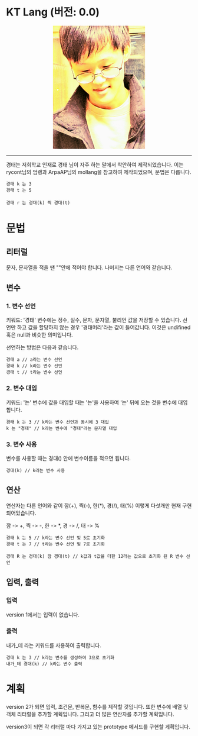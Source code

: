 # KT Lang (버전: 0.0)

<div align="center">
    <img src="./kt.jpeg" width="250px" />   
</div>

<hr />

경태는 저희학교 인재로 경태 님이 자주 하는 말에서 착안하여 제작되었습니다. 이는 rycont님의 엄랭과 ArpaAP님의 mollang을 참고하여 제작되었으며, 문법은 다릅니다.

```txt
경태 k 는 3
경태 t 는 5

경태 r 는 경대(k) 찍 경대(t)
```

# 문법

## 리터럴

문자, 문자열을 적을 땐 ""안에 적어야 합니다.
나머지는 다른 언어와 같습니다.

## 변수

### 1. 변수 선언

키워드: '경태'
변수에는 정수, 실수, 문자, 문자열, 불리언 값을 저장할 수 있습니다.
선언만 하고 값을 할당하지 않는 경우 '경태머리'라는 값이 들어값니다. 이것은 undifined 혹은 null과 비슷한 의미입니다.

선언하는 방법은 다음과 같습니다.

    경태 a // a라는 변수 선언
    경태 k // k라는 변수 선언
    경태 t // t라는 변수 선언

### 2. 변수 대입

키워드: '는'
변수에 값을 대입할 때는 '는'을 사용하여 '는' 뒤에 오는 것을 변수에 대입합니다.

    경태 k 는 3 // k라는 변수 선언과 동시에 3 대입
    k 는 "경태" // k라는 변수에 "경태"라는 문자열 대입

### 3. 변수 사용

변수를 사용할 때는 경대() 안에 변수이름을 적으면 됩니다.

    경대(k) // k라는 변수 사용

## 연산

연산자는 다른 언어와 같이 깜(+), 찍(-), 한(\*), 경(/), 태(%) 이렇게 다섯개만 현재 구현되어있습니다.

깜 -> +, 찍 -> -, 한 -> \*, 경 -> /, 태 -> %

    경태 k 는 5 // k라는 변수 선언 및 5로 초기화
    경태 t 는 7 // t라는 변수 선언 및 7로 초기화

    경태 R 는 경대(k) 깜 경대(t) // k값과 t값을 더한 12라는 값으로 초기화 된 R 변수 선언

## 입력, 출력

### 입력

version 1에서는 입력이 없습니다.

### 출력

내가\_데 라는 키워드를 사용하여 출력합니다.

    경태 k 는 3 // k라는 변수를 생성하여 3으로 초기화
    내가_데 경대(k) // k라는 변수 출력

# 계획

version 2가 되면 입력, 조건문, 반복문, 함수를 제작할 것입니다. 또한 변수에 배열 및 객체 리터럴을 추가할 계획입니다. 그리고 더 많은 연산자를 추가할 계획입니다.

version3이 되면 각 리터럴 마다 가지고 있는 prototype 메서드를 구현할 게획입니다.
